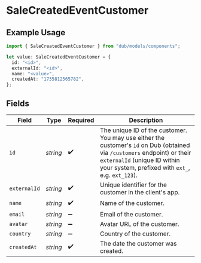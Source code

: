 # SaleCreatedEventCustomer

## Example Usage

```typescript
import { SaleCreatedEventCustomer } from "dub/models/components";

let value: SaleCreatedEventCustomer = {
  id: "<id>",
  externalId: "<id>",
  name: "<value>",
  createdAt: "1735812565782",
};
```

## Fields

| Field                                                                                                                                                                                                         | Type                                                                                                                                                                                                          | Required                                                                                                                                                                                                      | Description                                                                                                                                                                                                   |
| ------------------------------------------------------------------------------------------------------------------------------------------------------------------------------------------------------------- | ------------------------------------------------------------------------------------------------------------------------------------------------------------------------------------------------------------- | ------------------------------------------------------------------------------------------------------------------------------------------------------------------------------------------------------------- | ------------------------------------------------------------------------------------------------------------------------------------------------------------------------------------------------------------- |
| `id`                                                                                                                                                                                                          | *string*                                                                                                                                                                                                      | :heavy_check_mark:                                                                                                                                                                                            | The unique ID of the customer. You may use either the customer's `id` on Dub (obtained via `/customers` endpoint) or their `externalId` (unique ID within your system, prefixed with `ext_`, e.g. `ext_123`). |
| `externalId`                                                                                                                                                                                                  | *string*                                                                                                                                                                                                      | :heavy_check_mark:                                                                                                                                                                                            | Unique identifier for the customer in the client's app.                                                                                                                                                       |
| `name`                                                                                                                                                                                                        | *string*                                                                                                                                                                                                      | :heavy_check_mark:                                                                                                                                                                                            | Name of the customer.                                                                                                                                                                                         |
| `email`                                                                                                                                                                                                       | *string*                                                                                                                                                                                                      | :heavy_minus_sign:                                                                                                                                                                                            | Email of the customer.                                                                                                                                                                                        |
| `avatar`                                                                                                                                                                                                      | *string*                                                                                                                                                                                                      | :heavy_minus_sign:                                                                                                                                                                                            | Avatar URL of the customer.                                                                                                                                                                                   |
| `country`                                                                                                                                                                                                     | *string*                                                                                                                                                                                                      | :heavy_minus_sign:                                                                                                                                                                                            | Country of the customer.                                                                                                                                                                                      |
| `createdAt`                                                                                                                                                                                                   | *string*                                                                                                                                                                                                      | :heavy_check_mark:                                                                                                                                                                                            | The date the customer was created.                                                                                                                                                                            |